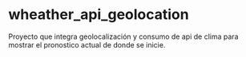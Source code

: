 # wheather_api_geolocation
Proyecto que integra geolocalización y consumo de api de clima para mostrar el pronostico actual de donde se inicie.
